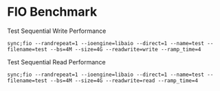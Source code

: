 # FIO Benchmark

Test Sequential Write Performance
```
sync;fio --randrepeat=1 --ioengine=libaio --direct=1 --name=test --filename=test --bs=4M --size=4G --readwrite=write --ramp_time=4
```

Test Sequential Read Performance
```
sync;fio --randrepeat=1 --ioengine=libaio --direct=1 --name=test --filename=test --bs=4M --size=4G --readwrite=read --ramp_time=4
```
